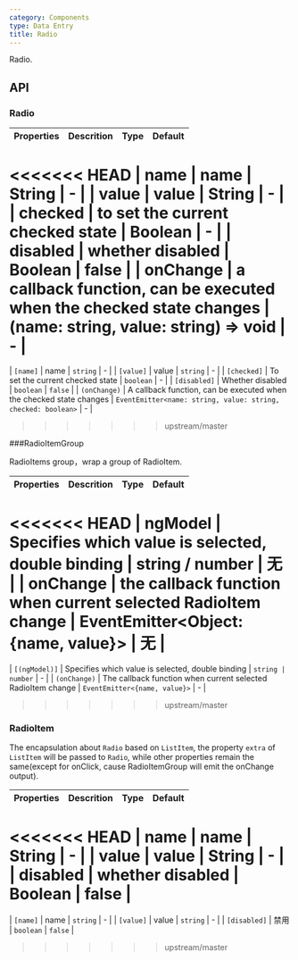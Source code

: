 ```yaml
---
category: Components
type: Data Entry
title: Radio
---
```


Radio.

## API

### Radio

Properties | Descrition | Type | Default
-----------|------------|------|--------
<<<<<<< HEAD
| name    |   name  | String |   -  |
| value    |  value  | String |   -  |
| checked    |   to set the current checked state  | Boolean  | -  |
| disabled      |  whether disabled  | Boolean |  false  |
| onChange    | a callback function, can be executed when the checked state changes | (name: string, value: string) => void |  -  |
=======
| `[name]` | name | `string` | - |
| `[value]` | value | `string` | - |
| `[checked]` | To set the current checked state  | `boolean` | - |
| `[disabled]` | Whether disabled | `boolean` | `false` |
| `(onChange)` | A callback function, can be executed when the checked state changes | `EventEmitter<name: string, value: string, checked: boolean>` | - |

>>>>>>> upstream/master

###RadioItemGroup

RadioItems group，wrap a group of RadioItem.

Properties | Descrition | Type | Default
-----------|------------|------|--------
<<<<<<< HEAD
| ngModel    |   Specifies which value is selected, double binding  | string / number |   无  |
| onChange    | the callback function when current selected RadioItem change  | EventEmitter<Object: {name, value}> |   无  |
=======
| `[(ngModel)]` | Specifies which value is selected, double binding | `string | number` | - |
| `(onChange)` | The callback function when current selected RadioItem change | `EventEmitter<{name, value}>` | - |
>>>>>>> upstream/master

### RadioItem

The encapsulation about `Radio` based on `ListItem`, the property `extra` of `ListItem` will be passed to `Radio`, while other properties remain the same(except for onClick, cause RadioItemGroup will emit the onChange output).

Properties | Descrition | Type | Default
-----------|------------|------|--------
<<<<<<< HEAD
| name    |   name  | String |   -  |
| value    |  value  | String |   -  |
| disabled      |  whether disabled  | Boolean |  false  |
=======
| `[name]` | name | `string` | - |
| `[value]` | value | `string` | - |
| `[disabled]` | 禁用 | `boolean` | `false` |
>>>>>>> upstream/master
